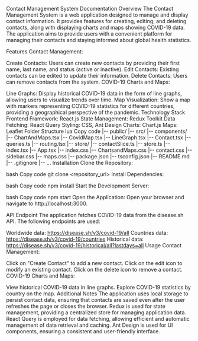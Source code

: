 Contact Management System Documentation
Overview
The Contact Management System is a web application designed to manage and display contact information. It provides features for creating, editing, and deleting contacts, along with displaying charts and maps showing COVID-19 data. The application aims to provide users with a convenient platform for managing their contacts and staying informed about global health statistics.

Features
Contact Management:

Create Contacts: Users can create new contacts by providing their first name, last name, and status (active or inactive).
Edit Contacts: Existing contacts can be edited to update their information.
Delete Contacts: Users can remove contacts from the system.
COVID-19 Charts and Maps:

Line Graphs: Display historical COVID-19 data in the form of line graphs, allowing users to visualize trends over time.
Map Visualization: Show a map with markers representing COVID-19 statistics for different countries, providing a geographical perspective of the pandemic.
Technology Stack
Frontend Framework: React.js
State Management: Redux Toolkit
Data Fetching: React Query
Styling: CSS, Ant Design
Charts: Chart.js
Maps: Leaflet
Folder Structure
lua
Copy code
|-- public/
|-- src/
    |-- components/
        |-- ChartAndMaps.tsx
        |-- CovidMap.tsx
        |-- LineGraph.tsx
        |-- Contact.tsx
    |-- queries.ts
    |-- routing.tsx
    |-- store/
        |-- contactSlice.ts
        |-- store.ts
    |-- index.tsx
    |-- App.tsx
    |-- index.css
    |-- ChartsandMaps.css
    |-- contact.css
    |-- sidebar.css
    |-- maps.css
|-- package.json
|-- tsconfig.json
|-- README.md
|-- .gitignore
|-- ...
Installation
Clone the Repository:

bash
Copy code
git clone <repository_url>
Install Dependencies:

bash
Copy code
npm install
Start the Development Server:

bash
Copy code
npm start
Open the Application:
Open your browser and navigate to http://localhost:3000.

API Endpoint
The application fetches COVID-19 data from the disease.sh API. The following endpoints are used:

Worldwide data: https://disease.sh/v3/covid-19/all
Countries data: https://disease.sh/v3/covid-19/countries
Historical data: https://disease.sh/v3/covid-19/historical/all?lastdays=all
Usage
Contact Management:

Click on "Create Contact" to add a new contact.
Click on the edit icon to modify an existing contact.
Click on the delete icon to remove a contact.
COVID-19 Charts and Maps:

View historical COVID-19 data in line graphs.
Explore COVID-19 statistics by country on the map.
Additional Notes
The application uses local storage to persist contact data, ensuring that contacts are saved even after the user refreshes the page or closes the browser.
Redux is used for state management, providing a centralized store for managing application data.
React Query is employed for data fetching, allowing efficient and automatic management of data retrieval and caching.
Ant Design is used for UI components, ensuring a consistent and user-friendly interface.
